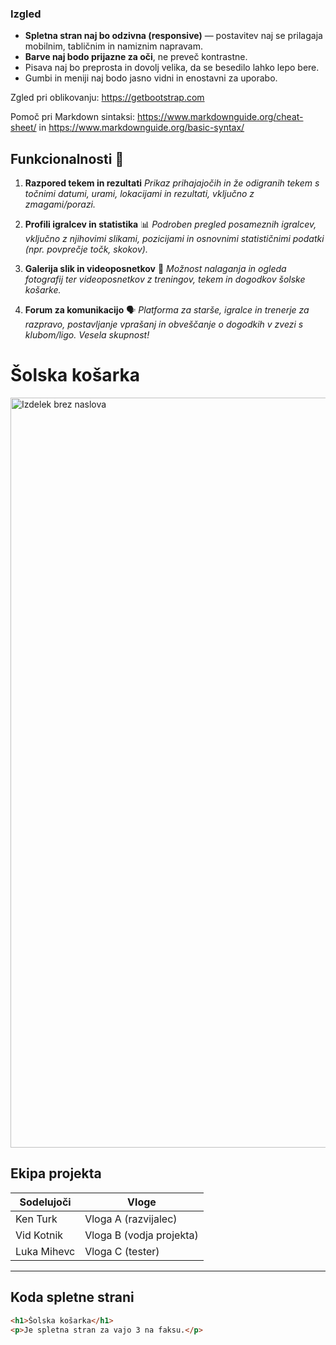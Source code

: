 ### Izgled

- **Spletna stran naj bo odzivna (responsive)** — postavitev naj se prilagaja mobilnim, tabličnim in namiznim napravam.
- **Barve naj bodo prijazne za oči**, ne preveč kontrastne.
- Pisava naj bo preprosta in dovolj velika, da se besedilo lahko lepo bere.
- Gumbi in meniji naj bodo jasno vidni in enostavni za uporabo.

Zgled pri oblikovanju: https://getbootstrap.com

Pomoč pri Markdown sintaksi: https://www.markdownguide.org/cheat-sheet/ in https://www.markdownguide.org/basic-syntax/
## Funkcionalnosti 🏀

1. **Razpored tekem in rezultati**
   _Prikaz prihajajočih in že odigranih tekem s točnimi datumi, urami, lokacijami in rezultati, vključno z zmagami/porazi._

2. **Profili igralcev in statistika** 📊
   _Podroben pregled posameznih igralcev, vključno z njihovimi slikami, pozicijami in osnovnimi statističnimi podatki (npr. povprečje točk, skokov)._

3. **Galerija slik in videoposnetkov** 📸
   _Možnost nalaganja in ogleda fotografij ter videoposnetkov z treningov, tekem in dogodkov šolske košarke._

4. **Forum za komunikacijo** 🗣️
   _Platforma za starše, igralce in trenerje za razpravo, postavljanje vprašanj in obveščanje o dogodkih v zvezi s klubom/ligo. Vesela skupnost!_
# Šolska košarka

<img width="1200" height="1200" alt="Izdelek brez naslova" src="https://github.com/user-attachments/assets/c4945c01-5690-4a16-b4f5-08be7b25ccfd" />

## Ekipa projekta

| Sodelujoči   | Vloge      |
| ------------ | ---------- |
| Ken Turk     | Vloga A (razvijalec) |
| Vid Kotnik   | Vloga B (vodja projekta) |
| Luka Mihevc  | Vloga C (tester) |

---

## Koda spletne strani

```html
<h1>Šolska košarka</h1>
<p>Je spletna stran za vajo 3 na faksu.</p>
